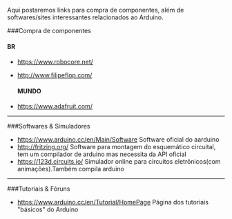 Aqui postaremos links para compra de componentes, além de softwares/sites interessantes relacionados ao Arduino.

###Compra de componentes

  ####    BR
- <https://www.robocore.net/>
- <http://www.filipeflop.com/>

  ####    MUNDO
- <https://www.adafruit.com/>

---

###Softwares & Simuladores
- <https://www.arduino.cc/en/Main/Software> Software oficial do aarduino
- <http://fritzing.org/> Software para montagem do esquemático circuital, tem um compilador de arduino mas necessita da API oficial
- <https://123d.circuits.io/> Simulador online para circuitos eletrônicos(com animações).Também compila arduino

---

###Tutoriais & Fóruns
- <https://www.arduino.cc/en/Tutorial/HomePage> Página dos tutoriais "básicos" do Arduino



